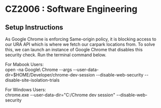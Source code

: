 # CZ2006 : Software Engineering

## Setup Instructions
As Google Chrome is enforcing Same-origin policy, it is blocking access to our URA API which is where we fetch our carpark locations from. 
To solve this, we can launch an instance of Google Chrome that disables this security check. Run the terminal command below.


For Mabook Users: <br />
open -na Google\ Chrome --args --user-data-dir=$HOME/Developer/chrome-dev-session --disable-web-security --disable-site-isolation-trials

For Windows Users: <br />
chrome.exe --user-data-dir="C:/Chrome dev session" --disable-web-security
